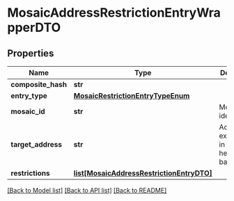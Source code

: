 # MosaicAddressRestrictionEntryWrapperDTO

## Properties
Name | Type | Description | Notes
------------ | ------------- | ------------- | -------------
**composite_hash** | **str** |  | 
**entry_type** | [**MosaicRestrictionEntryTypeEnum**](MosaicRestrictionEntryTypeEnum.md) |  | 
**mosaic_id** | **str** | Mosaic identifier. | 
**target_address** | **str** | Address expressed in hexadecimal base. | 
**restrictions** | [**list[MosaicAddressRestrictionEntryDTO]**](MosaicAddressRestrictionEntryDTO.md) |  | 

[[Back to Model list]](../README.md#documentation-for-models) [[Back to API list]](../README.md#documentation-for-api-endpoints) [[Back to README]](../README.md)


